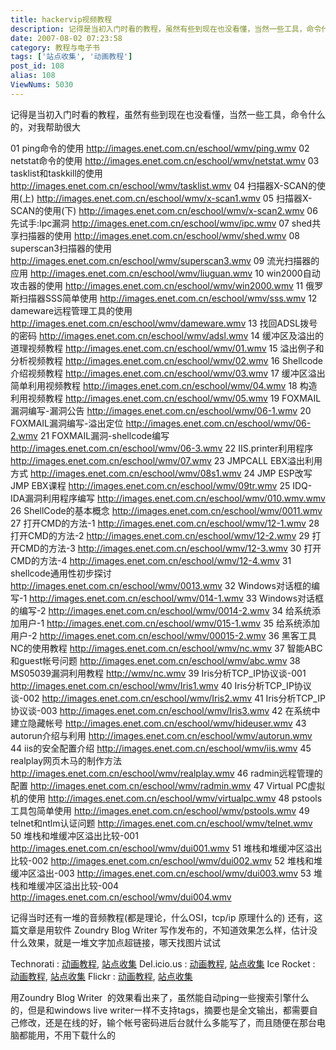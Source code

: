 ```yaml
---
title: hackervip视频教程
description: 记得是当初入门时看的教程，虽然有些到现在也没看懂，当然一些工具，命令什么的，对我帮助很大01ping命令的使用http://images.enet.com.cn/eschool/wmv/ping.wmv02netstat命令的使用http://images.enet.com.cn/eschool/wmv/netstat.wmv03tasklist和taskkill的使用http://images.enet.com.cn/eschool/wmv/tasklist.wmv04扫描器X-SCAN的使用(上)http://images.enet.com.cn/eschool/wmv/x-scan1.wmv05扫描器X-SCAN的使用(下)http://images.enet.com.cn/eschool/wmv/x-scan2.wmv
date: 2007-08-02 07:23:58
category: 教程与电子书
tags: ['站点收集', '动画教程']
post_id: 108
alias: 108
ViewNums: 5030
---
```


记得是当初入门时看的教程，虽然有些到现在也没看懂，当然一些工具，命令什么的，对我帮助很大

01 ping命令的使用 <http://images.enet.com.cn/eschool/wmv/ping.wmv>
02 netstat命令的使用 <http://images.enet.com.cn/eschool/wmv/netstat.wmv>
03 tasklist和taskkill的使用 <http://images.enet.com.cn/eschool/wmv/tasklist.wmv>
04 扫描器X-SCAN的使用(上) <http://images.enet.com.cn/eschool/wmv/x-scan1.wmv>
05 扫描器X-SCAN的使用(下) <http://images.enet.com.cn/eschool/wmv/x-scan2.wmv>
06 先试手:Ipc漏洞 <http://images.enet.com.cn/eschool/wmv/ipc.wmv>
07 shed共享扫描器的使用 <http://images.enet.com.cn/eschool/wmv/shed.wmv>
08 superscan3扫描器的使用 <http://images.enet.com.cn/eschool/wmv/superscan3.wmv>
09 流光扫描器的应用 <http://images.enet.com.cn/eschool/wmv/liuguan.wmv>
10 win2000自动攻击器的使用 <http://images.enet.com.cn/eschool/wmv/win2000.wmv>
11 俄罗斯扫描器SSS简单使用 <http://images.enet.com.cn/eschool/wmv/sss.wmv>
12 dameware远程管理工具的使用 <http://images.enet.com.cn/eschool/wmv/dameware.wmv>
13 找回ADSL拨号的密码 <http://images.enet.com.cn/eschool/wmv/adsl.wmv>
14 缓冲区及溢出的道理视频教程 <http://images.enet.com.cn/eschool/wmv/01.wmv>
15 溢出例子和分析视频教程 <http://images.enet.com.cn/eschool/wmv/02.wmv>
16 Shellcode介绍视频教程 <http://images.enet.com.cn/eschool/wmv/03.wmv>
17 缓冲区溢出简单利用视频教程 <http://images.enet.com.cn/eschool/wmv/04.wmv>
18 构造利用视频教程 <http://images.enet.com.cn/eschool/wmv/05.wmv>
19 FOXMAIL漏洞编写-漏洞公告 <http://images.enet.com.cn/eschool/wmv/06-1.wmv>
20 FOXMAIL漏洞编写-溢出定位 <http://images.enet.com.cn/eschool/wmv/06-2.wmv>
21 FOXMAIL漏洞-shellcode编写 <http://images.enet.com.cn/eschool/wmv/06-3.wmv>
22 IIS.printer利用程序 <http://images.enet.com.cn/eschool/wmv/07.wmv>
23 JMPCALL EBX溢出利用方式 <http://images.enet.com.cn/eschool/wmv/08s1.wmv>
24 JMP ESP改写 JMP EBX课程 <http://images.enet.com.cn/eschool/wmv/09tr.wmv>
25 IDQ-IDA漏洞利用程序编写 <http://images.enet.com.cn/eschool/wmv/010.wmv.wmv>
26 ShellCode的基本概念 <http://images.enet.com.cn/eschool/wmv/0011.wmv>
27 打开CMD的方法-1 <http://images.enet.com.cn/eschool/wmv/12-1.wmv>
28 打开CMD的方法-2 <http://images.enet.com.cn/eschool/wmv/12-2.wmv>
29 打开CMD的方法-3 <http://images.enet.com.cn/eschool/wmv/12-3.wmv>
30 打开CMD的方法-4 <http://images.enet.com.cn/eschool/wmv/12-4.wmv>
31 shellcode通用性初步探讨 <http://images.enet.com.cn/eschool/wmv/0013.wmv>
32 Windows对话框的编写-1 <http://images.enet.com.cn/eschool/wmv/014-1.wmv>
33 Windows对话框的编写-2 <http://images.enet.com.cn/eschool/wmv/0014-2.wmv>
34 给系统添加用户-1 <http://images.enet.com.cn/eschool/wmv/015-1.wmv>
35 给系统添加用户-2 <http://images.enet.com.cn/eschool/wmv/00015-2.wmv>
36 黑客工具NC的使用教程 <http://images.enet.com.cn/eschool/wmv/nc.wmv>
37 智能ABC和guest帐号问题 <http://images.enet.com.cn/eschool/wmv/abc.wmv>
38 MS05039漏洞利用教程 <http://wmv/nc.wmv>
39 Iris分析TCP_IP协议谈-001 <http://images.enet.com.cn/eschool/wmv/Iris1.wmv>
40 Iris分析TCP_IP协议谈-002 <http://images.enet.com.cn/eschool/wmv/Iris2.wmv>
41 Iris分析TCP_IP协议谈-003 <http://images.enet.com.cn/eschool/wmv/Iris3.wmv>
42 在系统中建立隐藏帐号 <http://images.enet.com.cn/eschool/wmv/hideuser.wmv>
43 autorun介绍与利用 <http://images.enet.com.cn/eschool/wmv/autorun.wmv>
44 iis的安全配置介绍 <http://images.enet.com.cn/eschool/wmv/iis.wmv>
45 realplay网页木马的制作方法 <http://images.enet.com.cn/eschool/wmv/realplay.wmv>
46 radmin远程管理的配置 <http://images.enet.com.cn/eschool/wmv/radmin.wmv>
47 Virtual PC虚拟机的使用 <http://images.enet.com.cn/eschool/wmv/virtualpc.wmv>
48 pstools工具包简单使用 <http://images.enet.com.cn/eschool/wmv/pstools.wmv>
49 telnet和ntlm认证问题 <http://images.enet.com.cn/eschool/wmv/telnet.wmv>
50 堆栈和堆缓冲区溢出比较-001 <http://images.enet.com.cn/eschool/wmv/dui001.wmv>
51 堆栈和堆缓冲区溢出比较-002 <http://images.enet.com.cn/eschool/wmv/dui002.wmv>
52 堆栈和堆缓冲区溢出-003 <http://images.enet.com.cn/eschool/wmv/dui003.wmv>
53 堆栈和堆缓冲区溢出比较-004 <http://images.enet.com.cn/eschool/wmv/dui004.wmv>

记得当时还有一堆的音频教程(都是理论，什么OSI，tcp/ip 原理什么的)
还有，这篇文章是用软件 Zoundry Blog Writer 写作发布的，不知道效果怎么样，估计没什么效果，就是一堆文字加点超链接，哪天找图片试试

Technorati : [动画教程](http://technorati.com/tag/%E5%8A%A8%E7%94%BB%E6%95%99%E7%A8%8B), [站点收集](http://technorati.com/tag/%E7%AB%99%E7%82%B9%E6%94%B6%E9%9B%86)
Del.icio.us : [动画教程](http://del.icio.us/tag/%E5%8A%A8%E7%94%BB%E6%95%99%E7%A8%8B), [站点收集](http://del.icio.us/tag/%E7%AB%99%E7%82%B9%E6%94%B6%E9%9B%86)
Ice Rocket : [动画教程](http://blogs.icerocket.com/tag/%E5%8A%A8%E7%94%BB%E6%95%99%E7%A8%8B), [站点收集](http://blogs.icerocket.com/tag/%E7%AB%99%E7%82%B9%E6%94%B6%E9%9B%86)
Flickr : [动画教程](http://www.flickr.com/photos/tags/%E5%8A%A8%E7%94%BB%E6%95%99%E7%A8%8B), [站点收集](http://www.flickr.com/photos/tags/%E7%AB%99%E7%82%B9%E6%94%B6%E9%9B%86)

用Zoundry Blog Writer  的效果看出来了，虽然能自动ping一些搜索引擎什么的，但是和windows live writer一样不支持tags，摘要也是全文输出，都需要自己修改，还是在线的好，输个帐号密码进后台就什么多能写了，而且随便在那台电脑都能用，不用下载什么的

